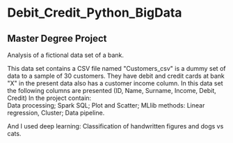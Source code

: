 # Debit_Credit_Python_BigData

## Master Degree Project

Analysis of a fictional data set of a bank.

  This data set contains a CSV file named "Customers_csv" is a dummy set
of data to a sample of 30 customers. They have debit and credit cards at bank "X" in
the present data also has a customer income column.
In this data set the following columns are presented (ID, Name, Surname, Income, Debit, Credit)
In the project contain:           
Data processing; 
Spark SQL;
Plot and Scatter;
MLlib methods: Linear regression, Cluster; 
Data pipeline.

And I used deep learning:
Classification of handwritten figures and dogs vs cats.
